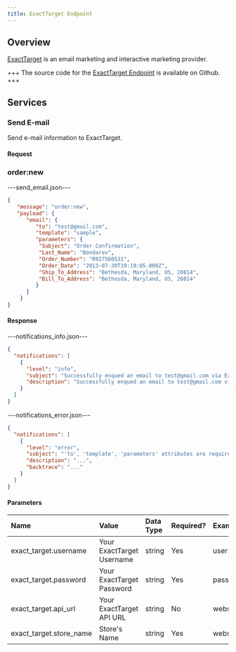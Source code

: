 ```yaml
---
title: ExactTarget Endpoint
---
```


## Overview

[ExactTarget](http://www.exacttarget.com/) is an email marketing and interactive marketing provider.

+++
The source code for the [ExactTarget Endpoint](https://github.com/spree/exact_target_endpoint/) is available on Github.
+++

## Services

### Send E-mail

Send e-mail information to ExactTarget.

#### Request

### order:new

---send_email.json---
```json
{
   "message": "order:new",
   "payload": {
      "email": {
         "to": "test@gmail.com",
         "template": "sample",
         "parameters": {
          "Subject": "Order Confirmation",
          "Last_Name": "Bondarev",
          "Order_Number": "R927560531",
          "Order_Date": "2013-07-30T19:19:05.000Z",
          "Ship_To_Address": "Bethesda, Maryland, US, 20814",
          "Bill_To_Address": "Bethesda, Maryland, US, 20814"
         }
      }
    }
}

```

#### Response

---notifications_info.json---

```json
{
  "notifications": [
    {
      "level": "info",
      "subject": "Successfully enqued an email to test@gmail.com via ExactTarget",
      "description": "Successfully enqued an email to test@gmail.com via ExactTarget"
    }
  ]
}
```

---notifications_error.json---

```json
{
  "notifications": [
    {
      "level": "error",
      "subject": "'to', 'template', 'parameters' attributes are required",
      "description": "...",
      "backtrace": "..."
    }
  ]
}
```

#### Parameters

| Name | Value | Data Type | Required? |Example |
| :----| :-----| :------ |:------ | :------ |
| exact_target.username | Your ExactTarget Username | string | Yes | user123 |
| exact_target.password | Your ExactTarget Password | string | Yes | password123 |
| exact_target.api_url | Your ExactTarget API URL | string | No | webservice.s6.exacttarget.com |
| exact_target.store_name | Store's Name | string | Yes | webservice.s6.exacttarget.com |
